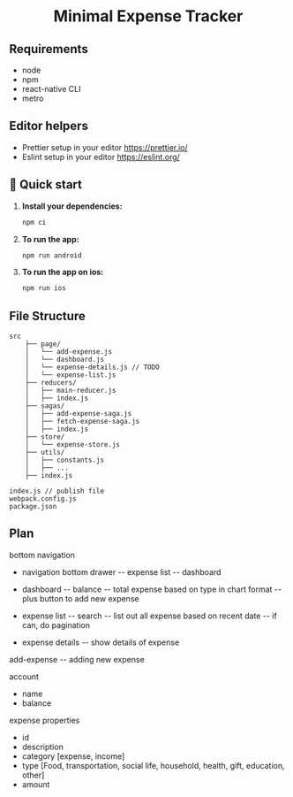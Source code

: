 <h1 align="center">
  Minimal Expense Tracker
</h1>

## Requirements

- node
- npm
- react-native CLI
- metro

## Editor helpers

- Prettier setup in your editor https://prettier.io/
- Eslint setup in your editor https://eslint.org/

## 🚀 Quick start

1.  **Install your dependencies:**

    ```sh
    npm ci
    ```

2.  **To run the app:**

    ```sh
    npm run android
    ```

3.  **To run the app on ios:**

    ```sh
    npm run ios
    ```

## File Structure

```
src
    ├── page/
    │   └── add-expense.js
    │   └── dashboard.js
    │   └── expense-details.js // TODO
    │   └── expense-list.js
    ├── reducers/
    │   ├── main-reducer.js
    │   ├── index.js
    ├── sagas/
    │   ├── add-expense-saga.js
    │   ├── fetch-expense-saga.js
    │   ├── index.js
    ├── store/
    │   └── expense-store.js
    ├── utils/
    │   ├── constants.js
    │   ├── ...
    ├── index.js

index.js // publish file
webpack.config.js
package.json
```

## Plan

bottom navigation

- navigation bottom drawer
  -- expense list
  -- dashboard

- dashboard
  -- balance
  -- total expense based on type in chart format
  -- plus button to add new expense

- expense list
  -- search
  -- list out all expense based on recent date
  -- if can, do pagination

- expense details
  -- show details of expense

add-expense
-- adding new expense

account

- name
- balance

expense properties

- id
- description
- category [expense, income]
- type [Food, transportation, social life, household, health, gift, education, other]
- amount
